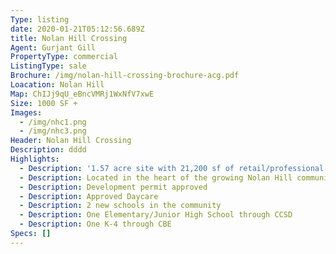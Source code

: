 ```yaml
---
Type: listing
date: 2020-01-21T05:12:56.689Z
title: Nolan Hill Crossing
Agent: Gurjant Gill
PropertyType: commercial
ListingType: sale
Brochure: /img/nolan-hill-crossing-brochure-acg.pdf
Loacation: Nolan Hill
Map: ChIJj9qU_eBncVMRj1WxNfV7xwE
Size: 1000 SF +
Images:
  - /img/nhc1.png
  - /img/nhc3.png
Header: Nolan Hill Crossing
Description: dddd
Highlights:
  - Description: '1.57 acre site with 21,200 sf of retail/professional space'
  - Description: Located in the heart of the growing Nolan Hill community
  - Description: Development permit approved
  - Description: Approved Daycare
  - Description: 2 new schools in the community
  - Description: One Elementary/Junior High School through CCSD
  - Description: One K-4 through CBE
Specs: []
---
```


